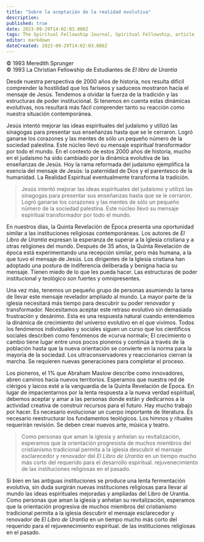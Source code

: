 ```yaml
---
title: "Sobre la aceptación de la realidad evolutiva"
description: 
published: true
date: 2023-09-29T14:02:03.086Z
tags: The Spiritual Fellowship Journal, Spiritual Fellowship, article
editor: markdown
dateCreated: 2023-09-29T14:02:03.086Z
---
```



<p class="v-card v-sheet theme--light grey lighten-3 px-2">© 1993 Meredith Sprunger<br>© 1993 La Christian Fellowship de Estudiantes de <i>El libro de Urantia</i></p>


Desde nuestra perspectiva de 2000 años de historia, nos resulta difícil comprender la hostilidad que los fariseos y saduceos mostraron hacia el mensaje de Jesús. Tendemos a olvidar la fuerza de la tradición y las estructuras de poder institucional. Si tenemos en cuenta estas dinámicas evolutivas, nos resultará más fácil comprender tanto su reacción como nuestra situación contemporánea.

Jesús intentó mejorar las ideas espirituales del judaísmo y utilizó las sinagogas para presentar sus enseñanzas hasta que se le cerraron. Logró ganarse los corazones y las mentes de sólo un pequeño número de la sociedad palestina. Este núcleo llevó su mensaje espiritual transformador por todo el mundo. En el contexto de estos 2000 años de historia, mucho en el judaísmo ha sido cambiado por la dinámica evolutiva de las enseñanzas de Jesús. Hoy la rama reformada del judaísmo ejemplifica la esencia del mensaje de Jesús: la paternidad de Dios y el parentesco de la humanidad. La Realidad Espiritual eventualmente transforma la tradición.

> Jesús intentó mejorar las ideas espirituales del judaísmo y utilizó las sinagogas para presentar sus enseñanzas hasta que se le cerraron. Logró ganarse los corazones y las mentes de sólo un pequeño número de la sociedad palestina. Este núcleo llevó su mensaje espiritual transformador por todo el mundo.

En nuestros días, la Quinta Revelación de Época presenta una oportunidad similar a las instituciones religiosas contemporáneas. Los autores de _El Libro de Urantia_ expresan la esperanza de superar a la Iglesia cristiana y a otras religiones del mundo. Después de 35 años, la Quinta Revelación de época está experimentando una recepción similar, pero más humana, a la que tuvo el mensaje de Jesús. Los dirigentes de la Iglesia cristiana han adoptado una postura de indiferencia deliberada y benigna hacia su mensaje. Tienen miedo de lo que les pueda hacer. Las estructuras de poder institucional y teológico son fuertes y omnipresentes.

Una vez más, tenemos un pequeño grupo de personas asumiendo la tarea de llevar este mensaje revelador ampliado al mundo. La mayor parte de la iglesia necesitará más tiempo para descubrir su poder renovador y transformador. Necesitamos aceptar este retraso evolutivo sin demasiada frustración y desánimo. Esta es una respuesta natural cuando entendemos la dinámica de crecimiento del universo evolutivo en el que vivimos. Todos los fenómenos individuales y sociales siguen un curso que los científicos sociales describen como fenómenos de «curva normal»; El crecimiento o cambio tiene lugar entre unos pocos pioneros y continúa a través de la población hasta que la nueva orientación se convierte en la norma para la mayoría de la sociedad. Los ultraconservadores y reaccionarios cierran la marcha. Se requieren nuevas generaciones para completar el proceso.

Los pioneros, el 1% que Abraham Maslow describe como innovadores, abren caminos hacia nuevos territorios. Esperamos que nuestra red de clérigos y laicos esté a la vanguardia de la Quinta Revelación de Época. En lugar de impacientarnos por la lenta respuesta a la nueva verdad espiritual, debemos aceptar y amar a las personas donde están y dedicarnos a la actividad creativa de construir recursos para el futuro. Hay mucho trabajo por hacer. Es necesario evolucionar un cuerpo importante de literatura. Es necesario reestructurar los fundamentos teológicos. Los himnos y rituales requerirán revisión. Se deben crear nuevos arte, música y teatro.

> Como personas que aman la iglesia y anhelan su revitalización, esperamos que la orientación progresista de muchos miembros del cristianismo tradicional permita a la iglesia descubrir el mensaje esclarecedor y renovador del _El Libro de Urantia_ en un tiempo mucho más corto del requerido para el desarrollo espiritual. rejuvenecimiento de las instituciones religiosas en el pasado.

Si bien en las antiguas instituciones se produce una lenta fermentación evolutiva, sin duda surgirán nuevas instituciones religiosas para llevar al mundo las ideas espirituales mejoradas y ampliadas del Libro de Urantia. Como personas que aman la iglesia y anhelan su revitalización, esperamos que la orientación progresiva de muchos miembros del cristianismo tradicional permita a la iglesia descubrir el mensaje esclarecedor y renovador de _El Libro de Urantia_ en un tiempo mucho más corto del requerido para el rejuvenecimiento espiritual. de las instituciones religiosas en el pasado.

